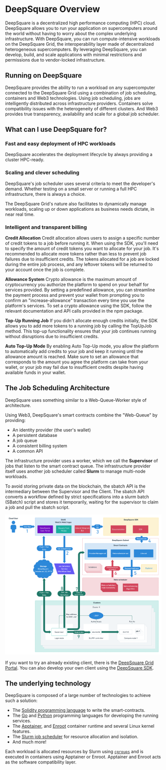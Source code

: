 # DeepSquare Overview

DeepSquare is a decentralized high performance computing (HPC) cloud. DeepSquare allows you to run your application on supercomputers around the world without having to worry about the complex underlying infrastructure. With DeepSquare, you can run compute-intensive workloads on the DeepSquare Grid, the interoperability layer made of decentralized heterogeneous supercomputers. By leveraging DeepSquare, you can develop, build, and scale applications with minimal restrictions and permissions due to vendor-locked infrastructure.

## Running on DeepSquare

DeepSquare provides the ability to run a workload on any supercomputer connected to the DeepSquare Grid using a combination of job scheduling, containers and Web3 technologies. Using job scheduling, jobs are intelligently distributed across infrastructure providers. Containers solve compatibility issues with the heterogeneity of different clusters. And Web3 provides true transparency, availability and scale for a global job scheduler.

## What can I use DeepSquare for?

### Fast and easy deployment of HPC workloads

DeepSquare accelerates the deployment lifecycle by always providing a cluster HPC-ready.

### Scaling and clever scheduling

DeepSquare's job scheduler uses several criteria to meet the developer's demand. Whether testing on a small server or running a full HPC infrastructure, there is always a choice.

The DeepSquare Grid's nature also facilitates to dynamically manage workloads, scaling up or down applications as business needs dictate, in near real time.

### Intelligent and transparent billing

**Credit Allocation**
Credit allocation allows users to assign a specific number of credit tokens to a job before running it. When using the SDK, you'll need to specify the amount of credit tokens you want to allocate for your job. It's recommended to allocate more tokens rather than less to prevent job failures due to insufficient credits. The tokens allocated for a job are locked during the entire job process, and any leftover tokens will be returned to your account once the job is complete.

**Allowance System**
Crypto allowance is the maximum amount of cryptocurrency you authorize the platform to spend on your behalf for services provided. By setting a predefined allowance, you can streamline the payment process and prevent your wallet from prompting you to confirm an "increase-allowance" transaction every time you use the platform's services. To set a crypto allowance using the SDK, follow the relevant documentation and API calls provided in the npm package.

**Top-Up Running Job**
If you didn't allocate enough credits initially, the SDK allows you to add more tokens to a running job by calling the TopUpJob method. This top-up functionality ensures that your job continues running without disruptions due to insufficient credits.

**Auto Top-Up Mode**
By enabling Auto Top-Up mode, you allow the platform to automatically add credits to your job and keep it running until the allowance amount is reached. Make sure to set an allowance that corresponds to the amount you agree the platform can take from your wallet, or your job may fail due to insufficient credits despite having available funds in your wallet.

## The Job Scheduling Architecture

DeepSquare uses something similar to a Web-Queue-Worker style of architecture.

Using Web3, DeepSquare's smart contracts combine the "Web-Queue" by providing:

- An identity provider (the user's wallet)
- A persistent database
- A job queue
- A consistent billing system
- A common API

The infrastructure provider uses a worker, which we call the **Supervisor** of jobs that listen to the smart contract queue. The infrastructure provider itself uses another job scheduler called **Slurm** to manage multi-node workloads.

To avoid storing private data on the blockchain, the sbatch API is the intermediary between the Supervisor and the Client. The sbatch API converts a workflow defined by strict specifications into a slurm batch (SBatch) script and stores it temporarily, waiting for the supervisor to claim a job and pull the sbatch script.

![Deepsquare Architecture.drawio](./.assets-deploy-deepsquare/image-226926804-7515f9e2-9f5f-43fc-b3f7-edc134be683f.png)

If you want to try an already existing client, there is the [DeepSquare Grid Portal](https://app.deepsquare.run). You can also develop your own client using the [DeepSquare SDK](https://www.npmjs.com/package/@deepsquare/deepsquare-client).

## The underlying technology

DeepSquare is composed of a large number of technologies to achieve such a solution:

- The [Solidity programming language](https://docs.soliditylang.org/en/latest/) to write the smart-contracts.
- The [Go](https://go.dev) and [Python](https://www.python.org) programming languages for developing the running services.
- The [Apptainer](https://apptainer.org), and [Enroot](https://github.com/NVIDIA/enroot) container runtime and several Linux kernel features.
- The [Slurm job scheduler](https://slurm.schedmd.com/documentation.html) for resource allocation and isolation.
- And much more!

Each workload is allocated resources by Slurm using [`cgroups`](https://docs.kernel.org/admin-guide/cgroup-v2.html) and is executed in containers using Apptainer or Enroot. Apptainer and Enroot acts as the software compatibility layer.
